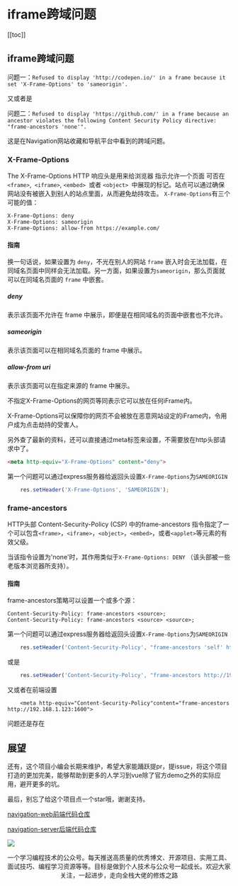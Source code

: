 # iframe跨域问题
 [[toc]]
## iframe跨域问题
问题一：`Refused to display 'http://codepen.io/' in a frame because it set 'X-Frame-Options' to 'sameorigin'.`

又或者是

问题二：`Refused to display 'https://github.com/' in a frame because an ancestor violates the following Content Security Policy directive: "frame-ancestors 'none'".`

这是在Navigation网站收藏和导航平台中看到的跨域问题。

### X-Frame-Options
The X-Frame-Options HTTP 响应头是用来给浏览器 指示允许一个页面 可否在 `<frame>`,` <iframe>`, `<embed> `或者 `<object> `中展现的标记。站点可以通过确保网站没有被嵌入到别人的站点里面，从而避免劫持攻击。
`X-Frame-Options`有三个可能的值：
```
X-Frame-Options: deny
X-Frame-Options: sameorigin
X-Frame-Options: allow-from https://example.com/
```
#### 指南

换一句话说，如果设置为 `deny`，不光在别人的网站 `frame` 嵌入时会无法加载，在同域名页面中同样会无法加载。另一方面，如果设置为`sameorigin`，那么页面就可以在同域名页面的 `frame` 中嵌套。

##### deny
表示该页面不允许在 frame 中展示，即便是在相同域名的页面中嵌套也不允许。
##### sameorigin
表示该页面可以在相同域名页面的 frame 中展示。
##### allow-from uri
表示该页面可以在指定来源的 frame 中展示。

不指定X-Frame-Options的网页等同表示它可以放在任何iFrame内。

X-Frame-Options可以保障你的网页不会被放在恶意网站设定的iFrame内，令用户成为点击劫持的受害人。

另外查了最新的资料，还可以直接通过meta标签来设置，不需要放在http头部请求中了。
```html
<meta http-equiv="X-Frame-Options" content="deny">
```
第一个问题可以通过express服务器给返回头设置`X-Frame-Options`为`SAMEORIGIN`
```js
    res.setHeader('X-Frame-Options', 'SAMEORIGIN');
```

### frame-ancestors
HTTP头部 Content-Security-Policy (CSP) 中的frame-ancestors 指令指定了一个可以包含`<frame>`，`<iframe>`，`<object>`，`<embed>`，或者`<applet>`等元素的有效父级。

当该指令设置为'none'时，其作用类似于`X-Frame-Options: DENY` （该头部被一些老版本浏览器所支持）。
#### 指南
frame-ancestors策略可以设置一个或多个源<source>：
```
Content-Security-Policy: frame-ancestors <source>;
Content-Security-Policy: frame-ancestors <source> <source>;
```

第一个问题可以通过express服务器给返回头设置`X-Frame-Options`为`SAMEORIGIN`

```js
    res.setHeader('Content-Security-Policy', "frame-ancestors 'self' http://192.168.1.123:1600");
```
或是
```js
    res.setHeader('Content-Security-Policy', "frame-ancestors http://192.168.1.123:1600");
```
又或者在前端设置
```
    <meta http-equiv="Content-Security-Policy"content="frame-ancestors http://192.168.1.123:1600">
```

问题还是存在

## 展望
还有，这个项目小编会长期来维护，希望大家能踊跃提pr，提issue，将这个项目打造的更加完美，能够帮助到更多的人学习到vue除了官方demo之外的实际应用，避开更多的坑。

最后，别忘了给这个项目点一个star哦，谢谢支持。

[navigation-web前端代码仓库](https://github.com/qiufeihong2018/navigation-web)

[navigation-server后端代码仓库](https://github.com/qiufeihong2018/navigation-server)

![](https://images.qiufeihong.top/%E6%89%AB%E7%A0%81_%E6%90%9C%E7%B4%A2%E8%81%94%E5%90%88%E4%BC%A0%E6%92%AD%E6%A0%B7%E5%BC%8F-%E5%BE%AE%E4%BF%A1%E6%A0%87%E5%87%86%E7%BB%BF%E7%89%88.png)

一个学习编程技术的公众号。每天推送高质量的优秀博文、开源项目、实用工具、面试技巧、编程学习资源等等。目标是做到个人技术与公众号一起成长。欢迎大家关注，一起进步，走向全栈大佬的修炼之路

<style scoped>
    p:nth-last-child(2) {
        text-align: center
    }
</style>
